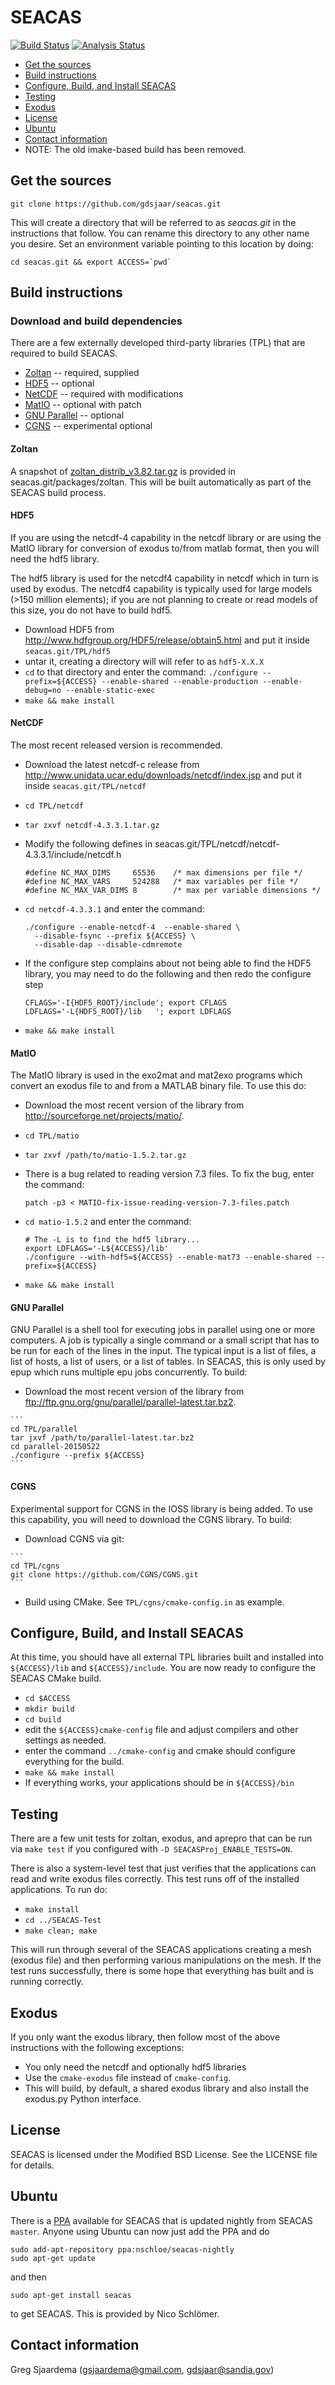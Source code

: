 # SEACAS
[![Build Status](https://travis-ci.org/gdsjaar/seacas.svg?branch=master)](https://travis-ci.org/gdsjaar/seacas)
[![Analysis Status](https://scan.coverity.com/projects/2205/badge.svg?flat=1)](https://scan.coverity.com/projects/seacas)
* [Get the sources](#get-the-sources)
* [Build instructions](#build-instructions)
* [Configure, Build, and Install SEACAS](#configure-build-and-install-seacas)
* [Testing](#testing)
* [Exodus](#exodus)
* [License](#license)
* [Ubuntu](#ubuntu)
* [Contact information](#contact-information)
*  NOTE: The old imake-based build has been removed.

## Get the sources
```
git clone https://github.com/gdsjaar/seacas.git
```
This will create a directory that will be referred to as _seacas.git_ in
the instructions that follow. You can rename this directory to any
other name you desire. Set an environment variable pointing to this
location by doing:
```
cd seacas.git && export ACCESS=`pwd`
```

## Build instructions

### Download and build dependencies

There are a few externally developed third-party libraries (TPL) that are required to
build SEACAS. 

 * [Zoltan](#zoltan) -- required, supplied
 * [HDF5](#hdf5) -- optional
 * [NetCDF](#netcdf) -- required with modifications
 * [MatIO](#matio) -- optional with patch
 * [GNU Parallel](#gnu-parallel) -- optional
 * [CGNS](#cgns) -- experimental optional

#### Zoltan
A snapshot of [zoltan_distrib_v3.82.tar.gz](http://www.cs.sandia.gov/Zoltan/Zoltan_download.html) is provided in seacas.git/packages/zoltan.  This will be built automatically as part of the SEACAS build process.

#### HDF5
If you are using the netcdf-4 capability in the netcdf library or are using the MatIO library for conversion of exodus to/from matlab format, then you will need the hdf5 library. 

The hdf5 library is used for the netcdf4 capability in netcdf which in
turn is used by exodus.  The netcdf4 capability is typically used for
large models (>150 million elements); if you are not planning to
create or read models of this size, you do not have to build hdf5. 

   * Download HDF5 from http://www.hdfgroup.org/HDF5/release/obtain5.html and put it inside `seacas.git/TPL/hdf5`
   * untar it, creating a directory will will refer to as `hdf5-X.X.X`
   * `cd` to that directory and enter the command:
    ```
    ./configure --prefix=${ACCESS} --enable-shared --enable-production --enable-debug=no --enable-static-exec
    ```
   * `make && make install`

#### NetCDF
The most recent released version is recommended. 

 * Download the latest netcdf-c release from http://www.unidata.ucar.edu/downloads/netcdf/index.jsp and put it inside `seacas.git/TPL/netcdf`
 * `cd TPL/netcdf`
 * `tar zxvf netcdf-4.3.3.1.tar.gz`
 * Modify the following defines in seacas.git/TPL/netcdf/netcdf-4.3.3.1/include/netcdf.h

    ```
    #define NC_MAX_DIMS     65536    /* max dimensions per file */
    #define NC_MAX_VARS     524288   /* max variables per file */
    #define NC_MAX_VAR_DIMS 8        /* max per variable dimensions */
    ```

 * `cd netcdf-4.3.3.1` and enter the command:
    ```
    ./configure --enable-netcdf-4  --enable-shared \
      --disable-fsync --prefix ${ACCESS} \
      --disable-dap --disable-cdmremote
    ```

 * If the configure step complains about not being able to find the
   HDF5 library, you may need to do the following and then redo the
   configure step
    ```
    CFLAGS='-I{HDF5_ROOT}/include'; export CFLAGS
    LDFLAGS='-L{HDF5_ROOT}/lib   '; export LDFLAGS
    ```

 * `make && make install`

#### MatIO
The MatIO library is used in the exo2mat and mat2exo programs which convert an exodus file to and from a MATLAB binary file.  To use this do:

 * Download the most recent version of the library from http://sourceforge.net/projects/matio/.
 * `cd TPL/matio`
 * `tar zxvf /path/to/matio-1.5.2.tar.gz`
 * There is a bug related to reading version 7.3 files. To fix the bug, enter the command:
   ```
   patch -p3 < MATIO-fix-issue-reading-version-7.3-files.patch
   ```

 * `cd matio-1.5.2` and enter the command:
    ```
    # The -L is to find the hdf5 library...
    export LDFLAGS='-L${ACCESS}/lib'
    ./configure --with-hdf5=${ACCESS} --enable-mat73 --enable-shared --prefix=${ACCESS}
    ```
    
 * `make && make install`

#### GNU Parallel

GNU Parallel is a shell tool for executing jobs in parallel using one or more computers. A job is typically a single command or a small script that has to be run for each of the lines in the input. The typical input is a list of files, a list of hosts, a list of users, or a list of tables.  In SEACAS, this is only used by epup which runs multiple epu jobs concurrently.  To build:

   * Download the most recent version of the library from ftp://ftp.gnu.org/gnu/parallel/parallel-latest.tar.bz2.

    ```
    cd TPL/parallel
    tar jxvf /path/to/parallel-latest.tar.bz2
    cd parallel-20150522
    ./configure --prefix ${ACCESS}
    ```
    
#### CGNS
Experimental support for CGNS in the IOSS library is being added.  To use this capability, you will need to download the CGNS library.  To build:

   * Download CGNS via git:

    ```
    cd TPL/cgns
    git clone https://github.com/CGNS/CGNS.git
    ```
   * Build using CMake.  See `TPL/cgns/cmake-config.in` as example.

## Configure, Build, and Install SEACAS
At this time, you should have all external TPL libraries built and
installed into `${ACCESS}/lib` and `${ACCESS}/include`. You are now ready
to configure the SEACAS CMake build.

   * `cd $ACCESS`
   * `mkdir build`
   * `cd build`
   * edit the `${ACCESS}cmake-config` file and adjust compilers and
     other settings as needed. 
   * enter the command `../cmake-config` and cmake should configure everything for the build.
   * `make && make install`
   * If everything works, your applications should be in `${ACCESS}/bin`

## Testing
There are a few unit tests for zoltan, exodus, and aprepro that can be run via `make test` if you configured with `-D SEACASProj_ENABLE_TESTS=ON`.

There is also a system-level test that just verifies that the applications can read and write exodus files correctly.  This test runs off of the installed applications.  To run do:

 * `make install`
 * `cd ../SEACAS-Test`
 * `make clean; make`

This will run through several of the SEACAS applications creating a mesh (exodus file) and then performing various manipulations on the mesh.  If the test runs successfully, there is some hope that everything has built and is running correctly. 

## Exodus
If you only want the exodus library, then follow most of the above instructions with the following exceptions:

  * You only need the netcdf and optionally hdf5 libraries
  * Use the `cmake-exodus` file instead of `cmake-config`.
  * This will build, by default, a shared exodus library and also install the exodus.py Python interface.

## License

SEACAS is licensed under the Modified BSD License.  See the LICENSE  file for details.

## Ubuntu
There is a [PPA](https://launchpad.net/~nschloe/+archive/ubuntu/seacas-nightly/) available for SEACAS that is updated nightly from SEACAS `master`. Anyone using Ubuntu can now just add the PPA and do
```
sudo add-apt-repository ppa:nschloe/seacas-nightly
sudo apt-get update
```
and then
```
sudo apt-get install seacas
```
to get SEACAS. This is provided by Nico Schlömer.

## Contact information

 Greg Sjaardema  (gsjaardema@gmail.com, gdsjaar@sandia.gov)
      
